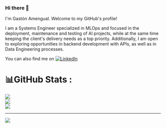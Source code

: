 ### Hi there 👋

I'm Gastón Amengual. Welcome to my GitHub's profile!

I am a Systems Engineer specialized in MLOps and focused in the deployment, maintenance and testing of AI projects, while at the same time keeping the client's delivery needs as a top priority. Additionally, I am open to exploring opportunities in backend development with APIs, as well as in Data Engineering processes.

You can also find me on [![LinkedIn](https://img.shields.io/badge/LinkedIn-%230077B5.svg?logo=linkedin&logoColor=white)](https://linkedin.com/in/gastonamengual)

# 📊GitHub Stats :
![](https://github-readme-stats.vercel.app/api?username=gastonamengual&theme=radical&hide_border=false&include_all_commits=false&count_private=false)<br/>
![](https://github-readme-streak-stats.herokuapp.com/?user=gastonamengual&theme=radical&hide_border=false)<br/>
![](https://github-readme-stats.vercel.app/api/top-langs/?username=gastonamengual&theme=radical&hide_border=false&include_all_commits=false&count_private=false&layout=compact)

---
[![](https://visitcount.itsvg.in/api?id=romica44&icon=0&color=0)](https://visitcount.itsvg.in)
